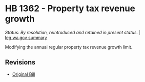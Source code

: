 # HB 1362 - Property tax revenue growth
*Status: By resolution, reintroduced and retained in present status.* | [leg.wa.gov summary](https://app.leg.wa.gov/billsummary?BillNumber=1362&Year=2021)

Modifying the annual regular property tax revenue growth limit.

## Revisions
* [Original Bill](1/)